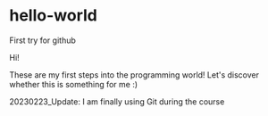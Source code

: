# hello-world
First try for github

Hi! 

These are my first steps into the programming world! Let's discover whether this is something for me :) 

20230223_Update: I am finally using Git during the course